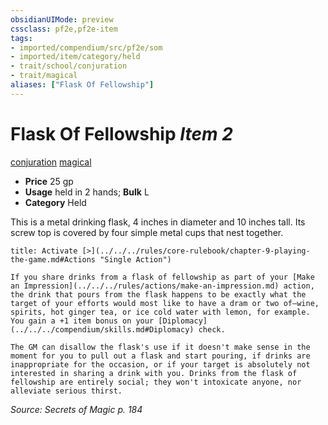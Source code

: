 ```yaml
---
obsidianUIMode: preview
cssclass: pf2e,pf2e-item
tags:
- imported/compendium/src/pf2e/som
- imported/item/category/held
- trait/school/conjuration
- trait/magical
aliases: ["Flask Of Fellowship"]
---
```

# Flask Of Fellowship *Item 2*  
[conjuration](conjuration.md)  [magical](magical.md)  

- **Price** 25 gp
- **Usage** held in 2 hands; **Bulk** L
- **Category** Held

This is a metal drinking flask, 4 inches in diameter and 10 inches tall. Its screw top is covered by four simple metal cups that nest together.

```ad-embed-ability
title: Activate [>](../../../rules/core-rulebook/chapter-9-playing-the-game.md#Actions "Single Action")

If you share drinks from a flask of fellowship as part of your [Make an Impression](../../../rules/actions/make-an-impression.md) action, the drink that pours from the flask happens to be exactly what the target of your efforts would most like to have a dram or two of—wine, spirits, hot ginger tea, or ice cold water with lemon, for example. You gain a +1 item bonus on your [Diplomacy](../../../compendium/skills.md#Diplomacy) check.

The GM can disallow the flask's use if it doesn't make sense in the moment for you to pull out a flask and start pouring, if drinks are inappropriate for the occasion, or if your target is absolutely not interested in sharing a drink with you. Drinks from the flask of fellowship are entirely social; they won't intoxicate anyone, nor alleviate serious thirst.
```

*Source: Secrets of Magic p. 184*
